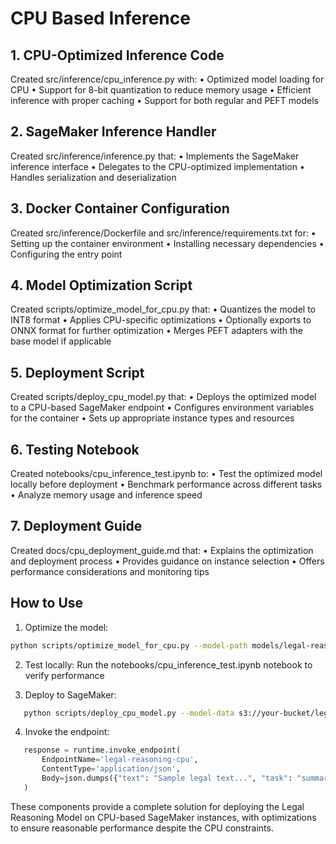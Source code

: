 # CPU Based Inference
## 1. CPU-Optimized Inference Code

Created src/inference/cpu_inference.py with:
• Optimized model loading for CPU
• Support for 8-bit quantization to reduce memory usage
• Efficient inference with proper caching
• Support for both regular and PEFT models

## 2. SageMaker Inference Handler

Created src/inference/inference.py that:
• Implements the SageMaker inference interface
• Delegates to the CPU-optimized implementation
• Handles serialization and deserialization

## 3. Docker Container Configuration

Created src/inference/Dockerfile and src/inference/requirements.txt for:
• Setting up the container environment
• Installing necessary dependencies
• Configuring the entry point

## 4. Model Optimization Script

Created scripts/optimize_model_for_cpu.py that:
• Quantizes the model to INT8 format
• Applies CPU-specific optimizations
• Optionally exports to ONNX format for further optimization
• Merges PEFT adapters with the base model if applicable

## 5. Deployment Script

Created scripts/deploy_cpu_model.py that:
• Deploys the optimized model to a CPU-based SageMaker endpoint
• Configures environment variables for the container
• Sets up appropriate instance types and resources

## 6. Testing Notebook

Created notebooks/cpu_inference_test.ipynb to:
• Test the optimized model locally before deployment
• Benchmark performance across different tasks
• Analyze memory usage and inference speed

## 7. Deployment Guide

Created docs/cpu_deployment_guide.md that:
• Explains the optimization and deployment process
• Provides guidance on instance selection
• Offers performance considerations and monitoring tips

## How to Use

1. Optimize the model:
```bash
python scripts/optimize_model_for_cpu.py --model-path models/legal-reasoning-v1.0 --output-path models/optimized --quantize
```
   

2. Test locally:
  Run the notebooks/cpu_inference_test.ipynb notebook to verify performance

3. Deploy to SageMaker:
  
```bash
   python scripts/deploy_cpu_model.py --model-data s3://your-bucket/legal-reasoning-model/optimized/ --endpoint-name legal-reasoning-cpu --instance-type ml.c5.2xlarge
```  


4. Invoke the endpoint:
  
```python
   response = runtime.invoke_endpoint(
       EndpointName='legal-reasoning-cpu',
       ContentType='application/json',
       Body=json.dumps({"text": "Sample legal text...", "task": "summarization"})
   )
```
   


These components provide a complete solution for deploying the Legal Reasoning Model on CPU-based SageMaker instances, with optimizations to 
ensure reasonable performance despite the CPU constraints.
